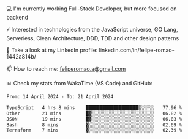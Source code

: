 💻 I'm currently working Full-Stack Developer, but more focused on backend

⚡ Interested in technologies from the JavaScript universe, GO Lang, Serverless, Clean Architecture, DDD, TDD and other design patterns

👥 Take a look at my LinkedIn profile: linkedin.com/in/felipe-romao-1442a814b/

📫 How to reach me: feliperomao.a@gmail.com

📊 Check my stats from WakaTime (VS Code) and GitHub:

<!--START_SECTION:waka-->

```txt
From: 14 April 2024 - To: 21 April 2024

TypeScript   4 hrs 8 mins    ███████████████████▒░░░░░   77.96 %
Other        21 mins         █▓░░░░░░░░░░░░░░░░░░░░░░░   06.82 %
JSON         19 mins         █▓░░░░░░░░░░░░░░░░░░░░░░░   06.03 %
Bash         8 mins          ▓░░░░░░░░░░░░░░░░░░░░░░░░   02.69 %
Terraform    7 mins          ▓░░░░░░░░░░░░░░░░░░░░░░░░   02.39 %
```

<!--END_SECTION:waka-->
